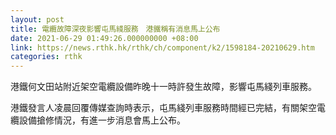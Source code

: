 ```yaml
---
layout: post
title: 電纜故障深夜影響屯馬綫服務　港鐵稱有消息馬上公布
date: 2021-06-29 01:49:26.000000000 +08:00
link: https://news.rthk.hk/rthk/ch/component/k2/1598184-20210629.htm
categories: rthk
---
```


港鐵何文田站附近架空電纜設備昨晚十一時許發生故障，影響屯馬綫列車服務。　

港鐵發言人凌晨回覆傳媒查詢時表示，屯馬綫列車服務時間經已完結，有關架空電纜設備搶修情況，有進一步消息會馬上公布。　
